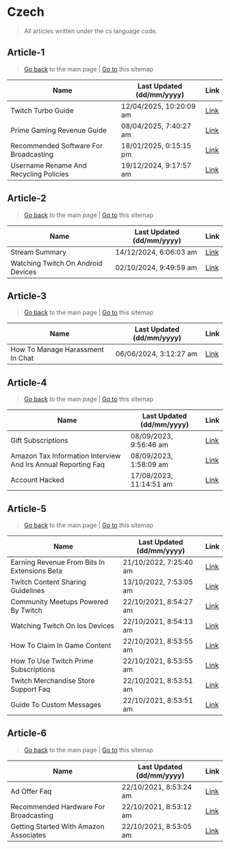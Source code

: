 # Czech
> All articles written under the cs language code. 

## Article-1
> [Go back](../README.md) to the main page | [Go to](https://help.twitch.tv/s/sitemap-topicarticle-1.xml) this sitemap

| Name                                   | Last Updated (dd/mm/yyyy) | Link                                                                                         |
|----------------------------------------|---------------------------|----------------------------------------------------------------------------------------------|
| Twitch Turbo Guide                     | 12/04/2025, 10:20:09 am   | [Link](https://help.twitch.tv/s/article/twitch-turbo-guide?language=cs)                      |
| Prime Gaming Revenue Guide             | 08/04/2025, 7:40:27 am    | [Link](https://help.twitch.tv/s/article/prime-gaming-revenue-guide?language=cs)              |
| Recommended Software For Broadcasting  | 18/01/2025, 0:15:15 pm    | [Link](https://help.twitch.tv/s/article/recommended-software-for-broadcasting?language=cs)   |
| Username Rename And Recycling Policies | 19/12/2024, 9:17:57 am    | [Link](https://help.twitch.tv/s/article/username-rename-and-recycling-policies?language=cs)  |



## Article-2
> [Go back](../README.md) to the main page | [Go to](https://help.twitch.tv/s/sitemap-topicarticle-2.xml) this sitemap

| Name                               | Last Updated (dd/mm/yyyy) | Link                                                                                     |
|------------------------------------|---------------------------|------------------------------------------------------------------------------------------|
| Stream Summary                     | 14/12/2024, 6:06:03 am    | [Link](https://help.twitch.tv/s/article/stream-summary?language=cs)                      |
| Watching Twitch On Android Devices | 02/10/2024, 9:49:59 am    | [Link](https://help.twitch.tv/s/article/watching-twitch-on-android-devices?language=cs)  |



## Article-3
> [Go back](../README.md) to the main page | [Go to](https://help.twitch.tv/s/sitemap-topicarticle-3.xml) this sitemap

| Name                             | Last Updated (dd/mm/yyyy) | Link                                                                                   |
|----------------------------------|---------------------------|----------------------------------------------------------------------------------------|
| How To Manage Harassment In Chat | 06/06/2024, 3:12:27 am    | [Link](https://help.twitch.tv/s/article/how-to-manage-harassment-in-chat?language=cs)  |



## Article-4
> [Go back](../README.md) to the main page | [Go to](https://help.twitch.tv/s/sitemap-topicarticle-4.xml) this sitemap

| Name                                                          | Last Updated (dd/mm/yyyy) | Link                                                                                                                |
|---------------------------------------------------------------|---------------------------|---------------------------------------------------------------------------------------------------------------------|
| Gift Subscriptions                                            | 08/09/2023, 9:56:46 am    | [Link](https://help.twitch.tv/s/article/gift-subscriptions?language=cs)                                             |
| Amazon Tax Information Interview And Irs Annual Reporting Faq | 08/09/2023, 1:58:09 am    | [Link](https://help.twitch.tv/s/article/amazon-tax-information-interview-and-irs-annual-reporting-faq?language=cs)  |
| Account Hacked                                                | 17/08/2023, 11:14:51 am   | [Link](https://help.twitch.tv/s/article/account-hacked?language=cs)                                                 |



## Article-5
> [Go back](../README.md) to the main page | [Go to](https://help.twitch.tv/s/sitemap-topicarticle-5.xml) this sitemap

| Name                                         | Last Updated (dd/mm/yyyy) | Link                                                                                               |
|----------------------------------------------|---------------------------|----------------------------------------------------------------------------------------------------|
| Earning Revenue From Bits In Extensions Beta | 21/10/2022, 7:25:40 am    | [Link](https://help.twitch.tv/s/article/earning-revenue-from-bits-in-extensions-beta?language=cs)  |
| Twitch Content Sharing Guidelines            | 13/10/2022, 7:53:05 am    | [Link](https://help.twitch.tv/s/article/twitch-content-sharing-guidelines?language=cs)             |
| Community Meetups Powered By Twitch          | 22/10/2021, 8:54:27 am    | [Link](https://help.twitch.tv/s/article/community-meetups-powered-by-twitch?language=cs)           |
| Watching Twitch On Ios Devices               | 22/10/2021, 8:54:13 am    | [Link](https://help.twitch.tv/s/article/watching-twitch-on-ios-devices?language=cs)                |
| How To Claim In Game Content                 | 22/10/2021, 8:53:55 am    | [Link](https://help.twitch.tv/s/article/how-to-claim-in-game-content?language=cs)                  |
| How To Use Twitch Prime Subscriptions        | 22/10/2021, 8:53:55 am    | [Link](https://help.twitch.tv/s/article/how-to-use-twitch-prime-subscriptions?language=cs)         |
| Twitch Merchandise Store Support Faq         | 22/10/2021, 8:53:51 am    | [Link](https://help.twitch.tv/s/article/twitch-merchandise-store-support-faq?language=cs)          |
| Guide To Custom Messages                     | 22/10/2021, 8:53:51 am    | [Link](https://help.twitch.tv/s/article/guide-to-custom-messages?language=cs)                      |



## Article-6
> [Go back](../README.md) to the main page | [Go to](https://help.twitch.tv/s/sitemap-topicarticle-6.xml) this sitemap

| Name                                   | Last Updated (dd/mm/yyyy) | Link                                                                                         |
|----------------------------------------|---------------------------|----------------------------------------------------------------------------------------------|
| Ad Offer Faq                           | 22/10/2021, 8:53:24 am    | [Link](https://help.twitch.tv/s/article/ad-offer-faq?language=cs)                            |
| Recommended Hardware For Broadcasting  | 22/10/2021, 8:53:12 am    | [Link](https://help.twitch.tv/s/article/recommended-hardware-for-broadcasting?language=cs)   |
| Getting Started With Amazon Associates | 22/10/2021, 8:53:05 am    | [Link](https://help.twitch.tv/s/article/getting-started-with-amazon-associates?language=cs)  |



